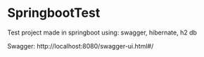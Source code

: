 # SpringbootTest
Test project made in springboot using: swagger, hibernate, h2 db


Swagger:
http://localhost:8080/swagger-ui.html#/
